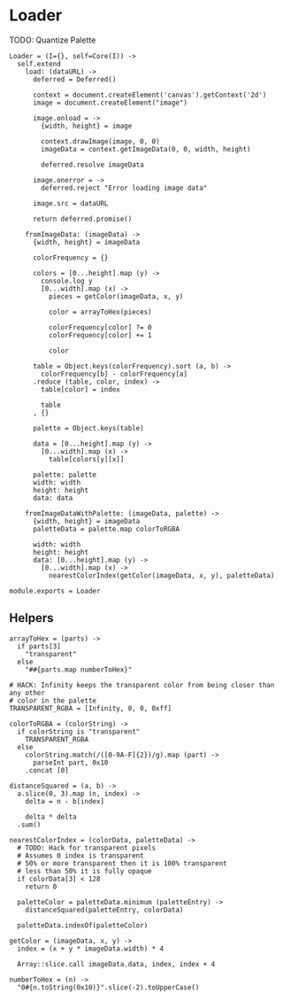 Loader
======

TODO: Quantize Palette

    Loader = (I={}, self=Core(I)) ->
      self.extend
        load: (dataURL) ->
          deferred = Deferred()

          context = document.createElement('canvas').getContext('2d')
          image = document.createElement("image")

          image.onload = ->
            {width, height} = image

            context.drawImage(image, 0, 0)
            imageData = context.getImageData(0, 0, width, height)

            deferred.resolve imageData

          image.onerror = ->
            deferred.reject "Error loading image data"

          image.src = dataURL

          return deferred.promise()

        fromImageData: (imageData) ->
          {width, height} = imageData

          colorFrequency = {}

          colors = [0...height].map (y) ->
            console.log y
            [0...width].map (x) ->
              pieces = getColor(imageData, x, y)

              color = arrayToHex(pieces)

              colorFrequency[color] ?= 0
              colorFrequency[color] += 1

              color

          table = Object.keys(colorFrequency).sort (a, b) ->
            colorFrequency[b] - colorFrequency[a]
          .reduce (table, color, index) ->
            table[color] = index

            table
          , {}

          palette = Object.keys(table)

          data = [0...height].map (y) ->
            [0...width].map (x) ->
              table[colors[y][x]]

          palette: palette
          width: width
          height: height
          data: data

        fromImageDataWithPalette: (imageData, palette) ->
          {width, height} = imageData
          paletteData = palette.map colorToRGBA

          width: width
          height: height
          data: [0...height].map (y) ->
            [0...width].map (x) ->
              nearestColorIndex(getColor(imageData, x, y), paletteData)

    module.exports = Loader

Helpers
-------

    arrayToHex = (parts) ->
      if parts[3]
        "transparent"
      else
        "##{parts.map numberToHex}"

    # HACK: Infinity keeps the transparent color from being closer than any other
    # color in the palette
    TRANSPARENT_RGBA = [Infinity, 0, 0, 0xff]

    colorToRGBA = (colorString) ->
      if colorString is "transparent"
        TRANSPARENT_RGBA
      else
        colorString.match(/([0-9A-F]{2})/g).map (part) ->
          parseInt part, 0x10
        .concat [0]

    distanceSquared = (a, b) ->
      a.slice(0, 3).map (n, index) ->
        delta = n - b[index]

        delta * delta
      .sum()

    nearestColorIndex = (colorData, paletteData) ->
      # TODO: Hack for transparent pixels
      # Assumes 0 index is transparent
      # 50% or more transparent then it is 100% transparent
      # less than 50% it is fully opaque
      if colorData[3] < 128
        return 0

      paletteColor = paletteData.minimum (paletteEntry) ->
        distanceSquared(paletteEntry, colorData)

      paletteData.indexOf(paletteColor)

    getColor = (imageData, x, y) ->
      index = (x + y * imageData.width) * 4

      Array::slice.call imageData.data, index, index + 4

    numberToHex = (n) ->
      "0#{n.toString(0x10)}".slice(-2).toUpperCase()
